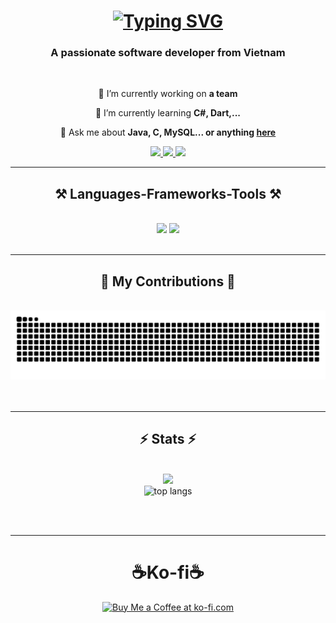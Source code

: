 
<h1 align="center">
    <a href="https://git.io/typing-svg"><img src="https://readme-typing-svg.herokuapp.com?font=Dancing+Script&size=35&pause=1000&center=true&vCenter=true&width=435&lines=Hi+%E2%9C%8C%EF%B8%8F;Mi+name+is+D%C6%B0%C6%A1ng+Nh%E1%BA%ADt+Anh%F0%9F%91%8C;a.k.a+Katorivn%F0%9F%AB%B5" alt="Typing SVG" /></a>
</h1>

<h3 align="center">A passionate software developer from Vietnam</h3>

<br/>

<div align="center">
 
 🔭 I’m currently working on **a team**
 
 🌱 I’m currently learning **C#, Dart,...**

💬 Ask me about **Java, C, MySQL... or anything [here](https://github.com/katorivn699/ProfileIntroduction/issues)**


 </div>
 
<div align="center"> 
  <a href="mailto:anhkhung006@gmail.com">
    <img src="https://img.shields.io/badge/Gmail-333333?style=for-the-badge&logo=gmail&logoColor=red" />
  </a>
  <a href="https://linkedin.com/in/pedro-sales-muniz" target="_blank">
    <img src="https://img.shields.io/badge/Facebook-0077B5?style=for-the-badge&logo=facebook&logoColor=white" target="_blank" />
  </a>
  <a href="" target="_blank">
     <img src="https://img.shields.io/badge/Portfolio-FF5722?style=for-the-badge&logo=todoist&logoColor=white" target="_blank" /> <!-- sqlite, safari, google-chrome are other good icon options -->
  </a>
</div>

 <hr/>
 
<h2 align="center">⚒️ Languages-Frameworks-Tools ⚒️</h2>
<br/>
<div align="center">
    <img src="https://skillicons.dev/icons?i=bootstrap,html,css,vscode,github,c" />
    <img src="https://skillicons.dev/icons?i=javascript,java,mysql,androidstudio" /><br>
</div>

<br/>
<hr/>

<div align="center">
  <h2>🐍 My Contributions 🐍</h2>
  <br>
    <picture>
  <source
    media="(prefers-color-scheme: dark)"
    srcset="https://github.com/katorivn699/katorivn699/blob/output/github-contribution-grid-snake-dark.svg"
  />
  <source
    media="(prefers-color-scheme: light)"
    srcset="https://raw.githubusercontent.com/katorivn699/katorivn699/output/github-contribution-grid-snake.svg"
  />
  <img
    alt="github contribution grid snake animation"
    src="https://raw.githubusercontent.com/katorivn699/katorivn699/output/github-contribution-grid-snake.svg"
  />
</picture>
  <br/><br/><br/>
</div>

<hr/>

<h2 align="center">⚡ Stats ⚡</h2>
<br>
<div align=center>
  <img width=350 src="https://github-readme-stats.vercel.app/api?username=katorivn699&theme=vue-dark&show_icons=true&hide_border=false&count_private=true"/>
    <br/>
  <img width=350 src="https://github-readme-stats.vercel.app/api/top-langs/?username=katorivn699&theme=vue-dark&show_icons=true&hide_border=false&layout=compact" alt="top langs" />
</div>

<br/><br/>

<hr/>

<div align="center">
<h1>☕Ko-fi☕</h2>
<a href='https://ko-fi.com/katorivn699' target='_blank'><img height='64' style='border:0px;height:64px;' src='https://storage.ko-fi.com/cdn/kofi1.png?v=3' border='0' alt='Buy Me a Coffee at ko-fi.com' /></a>
</div>
<div align="center">
</div>

<br/>
